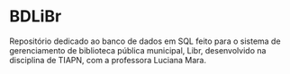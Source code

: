 # BDLiBr
Repositório dedicado ao banco de dados em SQL feito para o sistema de gerenciamento de biblioteca pública municipal, Libr, desenvolvido na disciplina de TIAPN, com a professora Luciana Mara.
